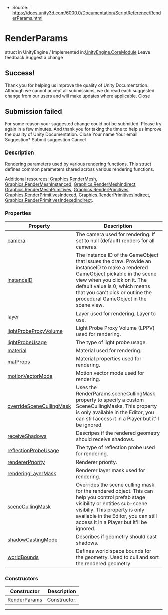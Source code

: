 * Source: https://docs.unity3d.com/6000.0/Documentation/ScriptReference/RenderParams.html

# RenderParams
struct in UnityEngine
/
Implemented in:[UnityEngine.CoreModule](https://docs.unity3d.com/6000.0/Documentation/ScriptReference/UnityEngine.CoreModule.html)
Leave feedback
Suggest a change
## Success!
Thank you for helping us improve the quality of Unity Documentation. Although we cannot accept all submissions, we do read each suggested change from our users and will make updates where applicable.
Close
## Submission failed
For some reason your suggested change could not be submitted. Please <a>try again</a> in a few minutes. And thank you for taking the time to help us improve the quality of Unity Documentation.
Close
Your name Your email Suggestion* Submit suggestion
Cancel
### Description
Rendering parameters used by various rendering functions.
This struct defines common parameters shared across various rendering functions.  
  
Additional resources: [Graphics.RenderMesh](https://docs.unity3d.com/6000.0/Documentation/ScriptReference/Graphics.RenderMesh.html), [Graphics.RenderMeshInstanced](https://docs.unity3d.com/6000.0/Documentation/ScriptReference/Graphics.RenderMeshInstanced.html), [Graphics.RenderMeshIndirect](https://docs.unity3d.com/6000.0/Documentation/ScriptReference/Graphics.RenderMeshIndirect.html), [Graphics.RenderMeshPrimitives](https://docs.unity3d.com/6000.0/Documentation/ScriptReference/Graphics.RenderMeshPrimitives.html), [Graphics.RenderPrimitives](https://docs.unity3d.com/6000.0/Documentation/ScriptReference/Graphics.RenderPrimitives.html), [Graphics.RenderPrimitivesIndexed](https://docs.unity3d.com/6000.0/Documentation/ScriptReference/Graphics.RenderPrimitivesIndexed.html), [Graphics.RenderPrimitivesIndirect](https://docs.unity3d.com/6000.0/Documentation/ScriptReference/Graphics.RenderPrimitivesIndirect.html), [Graphics.RenderPrimitivesIndexedIndirect](https://docs.unity3d.com/6000.0/Documentation/ScriptReference/Graphics.RenderPrimitivesIndexedIndirect.html).
### Properties
Property | Description  
---|---  
[camera](https://docs.unity3d.com/6000.0/Documentation/ScriptReference/RenderParams-camera.html) | The camera used for rendering. If set to null (default) renders for all cameras.  
[instanceID](https://docs.unity3d.com/6000.0/Documentation/ScriptReference/RenderParams-instanceID.html) | The instance ID of the GameObject that issues the draw. Provide an instanceID to make a rendered GameObject pickable in the scene view when you click on it. The default value is 0, which means that you can't pick or outline the procedural GameObject in the scene view.  
[layer](https://docs.unity3d.com/6000.0/Documentation/ScriptReference/RenderParams-layer.html) | Layer used for rendering. Layer to use.  
[lightProbeProxyVolume](https://docs.unity3d.com/6000.0/Documentation/ScriptReference/RenderParams-lightProbeProxyVolume.html) | Light Probe Proxy Volume (LPPV) used for rendering.  
[lightProbeUsage](https://docs.unity3d.com/6000.0/Documentation/ScriptReference/RenderParams-lightProbeUsage.html) | The type of light probe usage.  
[material](https://docs.unity3d.com/6000.0/Documentation/ScriptReference/RenderParams-material.html) | Material used for rendering.  
[matProps](https://docs.unity3d.com/6000.0/Documentation/ScriptReference/RenderParams-matProps.html) | Material properties used for rendering.  
[motionVectorMode](https://docs.unity3d.com/6000.0/Documentation/ScriptReference/RenderParams-motionVectorMode.html) | Motion vector mode used for rendering.  
[overrideSceneCullingMask](https://docs.unity3d.com/6000.0/Documentation/ScriptReference/RenderParams-overrideSceneCullingMask.html) | Uses the RenderParams.sceneCullingMask property to specify a custom SceneCullingMasks. This property is only available in the Editor, you can still access it in a Player but it'll be ignored.  
[receiveShadows](https://docs.unity3d.com/6000.0/Documentation/ScriptReference/RenderParams-receiveShadows.html) | Descripes if the rendered geometry should receive shadows.  
[reflectionProbeUsage](https://docs.unity3d.com/6000.0/Documentation/ScriptReference/RenderParams-reflectionProbeUsage.html) | The type of reflection probe used for rendering.  
[rendererPriority](https://docs.unity3d.com/6000.0/Documentation/ScriptReference/RenderParams-rendererPriority.html) | Renderer priority.  
[renderingLayerMask](https://docs.unity3d.com/6000.0/Documentation/ScriptReference/RenderParams-renderingLayerMask.html) | Renderer layer mask used for rendering.  
[sceneCullingMask](https://docs.unity3d.com/6000.0/Documentation/ScriptReference/RenderParams-sceneCullingMask.html) | Overrides the scene culling mask for the rendered object. This can help you control prefab stage visibility or entities sub-scene visibiliy. This property is only available in the Editor, you can still access it in a Player but it'll be ignored..  
[shadowCastingMode](https://docs.unity3d.com/6000.0/Documentation/ScriptReference/RenderParams-shadowCastingMode.html) | Describes if geometry should cast shadows.  
[worldBounds](https://docs.unity3d.com/6000.0/Documentation/ScriptReference/RenderParams-worldBounds.html) | Defines world space bounds for the geometry. Used to cull and sort the rendered geometry.  
### Constructors
Constructor | Description  
---|---  
[RenderParams](https://docs.unity3d.com/6000.0/Documentation/ScriptReference/RenderParams-ctor.html) | Constructor.  
* * *
